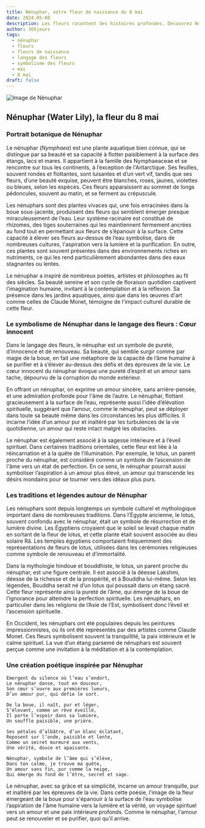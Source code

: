 ```yaml
---
title: Nénuphar, votre fleur de naissance du 8 mai
date: 2024-05-08
description: Les fleurs racontent des histoires profondes. Découvrez Nénuphar, votre fleur de naissance du 8 mai, ses symboles et récits fascinants. Plongez dans sa signification et son langage unique dans l'art floral.
author: 365jours
tags:
  - nénuphar
  - fleurs
  - fleurs de naissance
  - langage des fleurs
  - symbolisme des fleurs
  - mai
  - 8 mai
draft: false
---
```



![Image de Nénuphar](https://cdn.pixabay.com/photo/2017/06/17/21/21/water-lilies-2413578_1280.jpg#center)


## Nénuphar (Water Lily), la fleur du 8 mai

### Portrait botanique de Nénuphar

Le nénuphar (_Nymphaea_) est une plante aquatique bien connue, qui se distingue par sa beauté et sa capacité à flotter paisiblement à la surface des étangs, lacs et mares. Il appartient à la famille des Nymphaeaceae et se rencontre sur tous les continents, à l’exception de l'Antarctique. Ses feuilles, souvent rondes et flottantes, sont luisantes et d’un vert vif, tandis que ses fleurs, d’une beauté exquise, peuvent être blanches, roses, jaunes, violettes ou bleues, selon les espèces. Ces fleurs apparaissent au sommet de longs pédoncules, souvent au matin, et se ferment au crépuscule.

Les nénuphars sont des plantes vivaces qui, une fois enracinées dans la boue sous-jacente, produisent des fleurs qui semblent émerger presque miraculeusement de l’eau. Leur système racinaire est constitué de rhizomes, des tiges souterraines qui les maintiennent fermement ancrées au fond tout en permettant aux fleurs de s’épanouir à la surface. Cette capacité à élever ses fleurs au-dessus de l’eau symbolise, dans de nombreuses cultures, l'aspiration vers la lumière et la purification. En outre, ces plantes sont souvent présentes dans des environnements riches en nutriments, ce qui les rend particulièrement abondantes dans des eaux stagnantes ou lentes.

Le nénuphar a inspiré de nombreux poètes, artistes et philosophes au fil des siècles. Sa beauté sereine et son cycle de floraison quotidien captivent l’imagination humaine, invitant à la contemplation et à la réflexion. Sa présence dans les jardins aquatiques, ainsi que dans les œuvres d'art comme celles de Claude Monet, témoigne de l'impact culturel durable de cette fleur.

### Le symbolisme de Nénuphar dans le langage des fleurs : Cœur innocent

Dans le langage des fleurs, le nénuphar est un symbole de pureté, d’innocence et de renouveau. Sa beauté, qui semble surgir comme par magie de la boue, en fait une métaphore de la capacité de l’âme humaine à se purifier et à s’élever au-dessus des défis et des épreuves de la vie. Le cœur innocent du nénuphar évoque une pureté d’esprit et un amour sans tache, dépourvu de la corruption du monde extérieur.

En offrant un nénuphar, on exprime un amour sincère, sans arrière-pensée, et une admiration profonde pour l'âme de l’autre. Le nénuphar, flottant gracieusement à la surface de l’eau, représente aussi l’idée d’élévation spirituelle, suggérant que l’amour, comme le nénuphar, peut se déployer dans toute sa beauté même dans les circonstances les plus difficiles. Il incarne l’idée d’un amour pur et inaltéré par les turbulences de la vie quotidienne, un amour qui reste intact malgré les obstacles.

Le nénuphar est également associé à la sagesse intérieure et à l’éveil spirituel. Dans certaines traditions orientales, cette fleur est liée à la réincarnation et à la quête de l’illumination. Par exemple, le lotus, un parent proche du nénuphar, est considéré comme un symbole de l’ascension de l'âme vers un état de perfection. En ce sens, le nénuphar pourrait aussi symboliser l’aspiration à un amour plus élevé, un amour qui transcende les désirs mondains pour se tourner vers des idéaux plus purs.

### Les traditions et légendes autour de Nénuphar

Les nénuphars sont depuis longtemps un symbole culturel et mythologique important dans de nombreuses traditions. Dans l’Égypte ancienne, le lotus, souvent confondu avec le nénuphar, était un symbole de résurrection et de lumière divine. Les Égyptiens croyaient que le soleil se levait chaque matin en sortant de la fleur de lotus, et cette plante était souvent associée au dieu solaire Râ. Les temples égyptiens comportaient fréquemment des représentations de fleurs de lotus, utilisées dans les cérémonies religieuses comme symbole de renouveau et d’immortalité.

Dans la mythologie hindoue et bouddhiste, le lotus, un parent proche du nénuphar, est une figure centrale. Il est associé à la déesse Lakshmi, déesse de la richesse et de la prospérité, et à Bouddha lui-même. Selon les légendes, Bouddha serait né d’un lotus qui poussait dans un étang sacré. Cette fleur représente ainsi la pureté de l’âme, qui émerge de la boue de l’ignorance pour atteindre la perfection spirituelle. Les nénuphars, en particulier dans les religions de l’Asie de l’Est, symbolisent donc l’éveil et l’ascension spirituelle.

En Occident, les nénuphars ont été populaires depuis les peintures impressionnistes, où ils ont été représentés par des artistes comme Claude Monet. Ces fleurs symbolisent souvent la tranquillité, la paix intérieure et le calme spirituel. La vue d’un étang parsemé de nénuphars est souvent perçue comme une invitation à la méditation et à la contemplation.

### Une création poétique inspirée par Nénuphar

```
Émergent du silence où l’eau s’endort,  
Le nénuphar danse, tout en douceur,  
Son cœur s’ouvre aux premières lueurs,  
D’un amour pur, qui défie le sort.

De la boue, il naît, pur et léger,  
S’élevant, comme un rêve éveillé,  
Il porte l’espoir dans sa lumière,  
Un souffle paisible, une prière.

Ses pétales d’albâtre, d’un blanc éclatant,  
Reposent sur l’onde, paisible et lente,  
Comme un secret murmuré aux vents,  
Une vérité, douce et apaisante.

Nénuphar, symbole de l’âme qui s’élève,  
Dans ton calme, je trouve ma quête,  
Un amour sans fin, pur comme la neige,  
Qui émerge du fond de l’être, secret et sage.
```

Le nénuphar, avec sa grâce et sa simplicité, incarne un amour tranquille, pur et inaltéré par les épreuves de la vie. Dans cette poésie, l’image de la fleur émergeant de la boue pour s'épanouir à la surface de l’eau symbolise l’aspiration de l'âme humaine vers la lumière et la vérité, un voyage spirituel vers un amour et une paix intérieure profonds. Comme le nénuphar, l'amour peut se renouveler et se purifier, quoi qu’il arrive.



